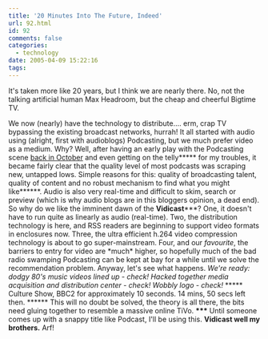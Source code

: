 ```yaml
---
title: '20 Minutes Into The Future, Indeed'
url: 92.html
id: 92
comments: false
categories:
  - technology
date: 2005-04-09 15:22:16
tags:
---
```


It's taken more like 20 years, but I think we are nearly there. No, not the talking artificial human Max Headroom, but the cheap and cheerful Bigtime TV.

  

We now (nearly) have the technology to distribute.... erm, crap TV bypassing the existing broadcast networks, hurrah! It all started with audio using (alright, first with audioblogs) Podcasting, but we much prefer video as a medium. Why? Well, after having an early play with the Podcasting scene [back in October](http://www.neuromantics.net/bunker/arc/technology/my_first_podcast.shtml) and even getting on the telly***** for my troubles, it became fairly clear that the quality level of most podcasts was scraping new, untapped lows. Simple reasons for this: quality of broadcasting talent, quality of content and no robust mechanism to find what you might like******. Audio is also very real-time and difficult to skim, search or preview (which is why audio blogs are in this bloggers opinion, a dead end). So why do we like the imminent dawn of the **Vidicast*****? One, it doesn't have to run quite as linearly as audio (real-time). Two, the distribution technology is here, and RSS readers are beginning to support video formats in enclosures now. Three, the ultra efficient h.264 video compression technology is about to go super-mainstream. Four, and our _favourite_, the barriers to entry for video are \*much\* higher, so hopefully much of the bad radio swamping Podcasting can be kept at bay for a while until we solve the recommendation problem. Anyway, let's see what happens. _We're ready: dodgy 80's music videos lined up - check! Hacked together media acquisition and distribution center - check! Wobbly logo - check!_ ***** Culture Show, BBC2 for approximately 10 seconds. 14 mins, 50 secs left then. ****** This will no doubt be solved, the theory is all there, the bits need gluing together to resemble a massive online TiVo. **\*\*\*** Until someone comes up with a snappy title like Podcast, I'll be using this. **Vidicast well my brothers.** Arf!